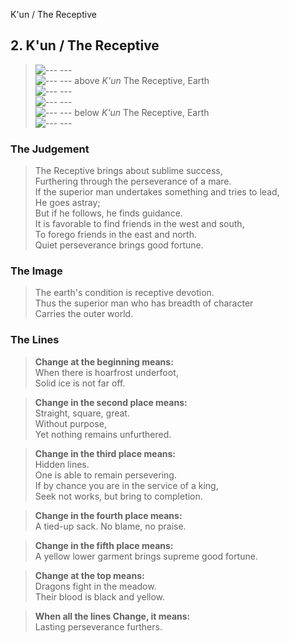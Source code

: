 K'un / The Receptive
## 2. K'un / The Receptive
> ![--- ---](../images/yinU.gif)   
> ![--- ---](../images/yinU.gif) above _K'un_ The Receptive, Earth  
> ![--- ---](../images/yinU.gif)   
> ![--- ---](../images/yinU.gif)   
> ![--- ---](../images/yinU.gif) below _K'un_ The Receptive, Earth  
> ![--- ---](../images/yinU.gif)
### The Judgement
> The Receptive brings about sublime success,  
 Furthering through the perseverance of a mare.  
 If the superior man undertakes something and tries to lead,  
 He goes astray;  
 But if he follows, he finds guidance.  
 It is favorable to find friends in the west and south,  
 To forego friends in the east and north.  
 Quiet perseverance brings good fortune.
### The Image
> The earth's condition is receptive devotion.  
 Thus the superior man who has breadth of character  
 Carries the outer world.
### The Lines

 > **Change at the beginning means:**  
 When there is hoarfrost underfoot,  
 Solid ice is not far off.

 > **Change in the second place means:**  
 Straight, square, great.  
 Without purpose,  
 Yet nothing remains unfurthered.

 > **Change in the third place means:**  
 Hidden lines.  
 One is able to remain persevering.  
 If by chance you are in the service of a king,  
 Seek not works, but bring to completion.


 > **Change in the fourth place means:**  
 A tied-up sack. No blame, no praise.

 > **Change in the fifth place means:**  
 A yellow lower garment brings supreme good fortune.

 > **Change at the top means:**  
 Dragons fight in the meadow.  
 Their blood is black and yellow.

 > **When all the lines Change, it means:**  
 Lasting perseverance furthers.
